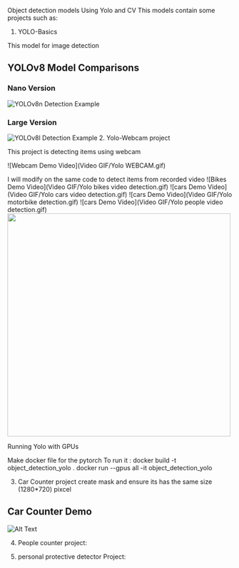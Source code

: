 Object detection models Using Yolo and CV
This models contain some projects such as:

1. YOLO-Basics 

This model for image detection 
## YOLOv8 Model Comparisons

### Nano Version
![YOLOv8n Detection Example](images/yolov8n_demo.png)

### Large Version  
![YOLOv8l Detection Example](images/yolov8l_demo.png)
2. Yolo-Webcam project

This project is detecting items using webcam

![Webcam Demo Video](Video GIF/Yolo WEBCAM.gif)

I will modify on the same code to detect items from recorded video 
![Bikes Demo Video](Video GIF/Yolo bikes video detection.gif) ![cars Demo Video](Video GIF/Yolo cars video detection.gif)
![cars Demo Video](Video GIF/Yolo motorbike detection.gif)     ![cars Demo Video](Video GIF/Yolo people video detection.gif)
<img src="Video GIF/Yolo people video detection.gif" width="500"/>

Running Yolo with GPUs

Make docker file for the pytorch 
To run it :
docker build -t object_detection_yolo .
docker run --gpus all -it object_detection_yolo

3. Car Counter project
create mask and ensure its has the same size (1280*720) pixcel
## Car Counter Demo  
![Alt Text](Video%20GIF/CarCounter.gif)

4. People counter project:

5. personal protective detector Project:


